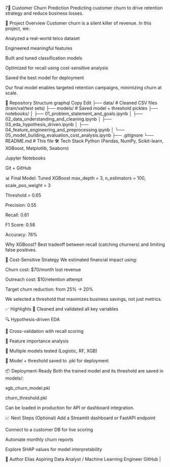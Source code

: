 7🧠 Customer Churn Prediction
Predicting customer churn to drive retention strategy and reduce business losses.

🚀 Project Overview
Customer churn is a silent killer of revenue. In this project, we:

Analyzed a real-world telco dataset

Engineered meaningful features

Built and tuned classification models

Optimized for recall using cost-sensitive analysis

Saved the best model for deployment

Our final model enables targeted retention campaigns, minimizing churn at scale.

📂 Repository Structure
graphql
Copy
Edit
├── data/                          # Cleaned CSV files (train/val/test sets)
├── models/                        # Saved model + threshold pickles
├── notebooks/
│   ├── 01_problem_statement_and_goals.ipynb
│   ├── 02_data_understanding_and_cleaning.ipynb
│   ├── 03_eda_hypothesis_driven.ipynb
│   ├── 04_feature_engineering_and_preprocessing.ipynb
│   └── 05_model_building_evaluation_cost_analysis.ipynb
├── .gitignore
└── README.md                      # This file
🛠️ Tech Stack
Python (Pandas, NumPy, Scikit-learn, XGBoost, Matplotlib, Seaborn)

Jupyter Notebooks

Git + GitHub

📊 Final Model: Tuned XGBoost
max_depth = 3, n_estimators = 100, scale_pos_weight = 3

Threshold = 0.65

Precision: 0.55

Recall: 0.61

F1 Score: 0.58

Accuracy: 76%

Why XGBoost? Best tradeoff between recall (catching churners) and limiting false positives.

💸 Cost-Sensitive Strategy
We estimated financial impact using:

Churn cost: $70/month lost revenue

Outreach cost: $10/retention attempt

Target churn reduction: from 25% → 20%

We selected a threshold that maximizes business savings, not just metrics.

✅ Highlights
🧼 Cleaned and validated all key variables

🔍 Hypothesis-driven EDA

🔁 Cross-validation with recall scoring

🧠 Feature importance analysis

🧪 Multiple models tested (Logistic, RF, XGB)

💾 Model + threshold saved to .pkl for deployment

📦 Deployment-Ready
Both the trained model and its threshold are saved in models/:

xgb_churn_model.pkl

churn_threshold.pkl

Can be loaded in production for API or dashboard integration.

📈 Next Steps (Optional)
Add a Streamlit dashboard or FastAPI endpoint

Connect to a customer DB for live scoring

Automate monthly churn reports

Explore SHAP values for model interpretability

👤 Author
Elias
Aspiring Data Analyst / Machine Learning Engineer
GitHub |


